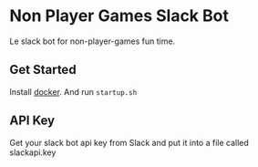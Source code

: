 # Non Player Games Slack Bot

Le slack bot for non-player-games fun time.

## Get Started

Install [docker](https://docker.com). And run `startup.sh`

## API Key
Get your slack bot api key from Slack and put it into a file called slackapi.key
